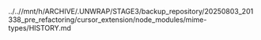 ../..//mnt/h/ARCHIVE/.UNWRAP/STAGE3/backup_repository/20250803_201338_pre_refactoring/cursor_extension/node_modules/mime-types/HISTORY.md
